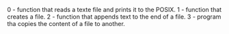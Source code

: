 0 -  function that reads a texte file and prints it to the POSIX.
1 - function that creates a file.
2 - function that appends text to the end of a file.
3 - program tha copies the content of a file to another.